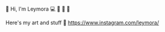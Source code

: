 👋 Hi, I'm Leymora 💻 🎸 🎹 🎨



Here's my art and stuff 🔗 https://www.instagram.com/leymora/

<!---
Leymora/Leymora is a ✨ special ✨ repository because its `README.md` (this file) appears on your GitHub profile.
You can click the Preview link to take a look at your changes.
--->
